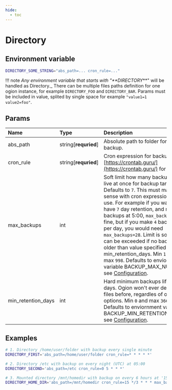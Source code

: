 ```yaml
---
hide:
  - toc
---
```


# Directory

## Environment variable

```bash
DIRECTORY_SOME_STRING="abs_path=... cron_rule=..."
```

!!! note
_Any environment variable that starts with "\*\*DIRECTORY_\*\*" will be handled as Directory.\_ There can be multiple files paths definition for one ogion instance, for example `DIRECTORY_FOO` and `DIRECTORY_BAR`. Params must be included in value, splited by single space for example `"value1=1 value2=foo"`.

## Params

| Name               | Type                 | Description                                                                                                                                                                                                                                                                                                                                                                                                                                                                                                                                 | Default                   |
| :----------------- | :------------------- | :------------------------------------------------------------------------------------------------------------------------------------------------------------------------------------------------------------------------------------------------------------------------------------------------------------------------------------------------------------------------------------------------------------------------------------------------------------------------------------------------------------------------------------------ | :------------------------ |
| abs_path           | string[**requried**] | Absolute path to folder for backup.                                                                                                                                                                                                                                                                                                                                                                                                                                                                                                         | -                         |
| cron_rule          | string[**requried**] | Cron expression for backups, see [https://crontab.guru/](https://crontab.guru/) for help.                                                                                                                                                                                                                                                                                                                                                                                                                                                   | -                         |
| max_backups        | int                  | Soft limit how many backups can live at once for backup target. Defaults to `7`. This must makes sense with cron expression you use. For example if you want to have `7` day retention, and make backups at 5:00, `max_backups=7` is fine, but if you make `4` backups per day, you would need `max_backups=28`. Limit is soft and can be exceeded if no backup is older than value specified in min_retention_days. Min `1` and max `998`. Defaults to enviornment variable BACKUP_MAX_NUMBER, see [Configuration](./../configuration.md). | BACKUP_MAX_NUMBER         |
| min_retention_days | int                  | Hard minimum backups lifetime in days. Ogion won't ever delete files before, regardles of other options. Min `0` and max `36600`. Defaults to enviornment variable BACKUP_MIN_RETENTION_DAYS, see [Configuration](./../configuration.md).                                                                                                                                                                                                                                                                                                   | BACKUP_MIN_RETENTION_DAYS |

## Examples

```bash
# 1. Directory /home/user/folder with backup every single minute
DIRECTORY_FIRST='abs_path=/home/user/folder cron_rule=* * * * *'

# 2. Directory /etc with backup on every night (UTC) at 05:00
DIRECTORY_SECOND='abs_path=/etc cron_rule=0 5 * * *'

# 3. Mounted directory /mnt/homedir with backup on every 6 hours at '15 with max number of backups of 20
DIRECTORY_HOME_DIR='abs_path=/mnt/homedir cron_rule=15 */3 * * * max_backups=20'
```

<br>
<br>
